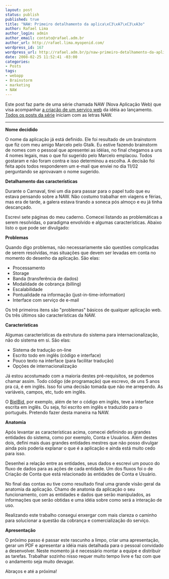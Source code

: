 ```yaml
--- 
layout: post
status: publish
published: true
title: "NAW: Primeiro detalhamento da aplica\xC3\xA7\xC3\xA3o"
author: Rafael Lima
author_login: admin
author_email: contato@rafael.adm.br
author_url: http://rafael.lima.myopenid.com/
wordpress_id: 167
wordpress_url: http://rafael.adm.br/p/naw-primeiro-detalhamento-da-aplicacao/
date: 2008-02-25 11:52:41 -03:00
categories: 
- Posts
tags: 
- webapp
- Brainstorm
- marketing
- NAW
---
```

Este post faz parte de uma série chamada NAW (Nova Aplicação Web) que visa acompanhar <a href="http://rafael.adm.br/p/que-tal-acompanhar-o-nascimento-de-um-servico-web/">a criação de um serviço web</a> da idéia ao lançamento. <a href="http://rafael.adm.br/tag/naw">Todos os posts da série</a> iniciam com as letras NAW.

<hr /><strong>Nome decidido</strong>

O nome da aplicação já está definido. Ele foi resultado de um brainstorm que fiz com meu amigo Marcelo pelo Gtalk. Eu estive fazendo brainstorm de nomes com o pessoal que apresentei as idéias,  no final chegamos a uns 4 nomes legais, mas o que foi sugerido pelo Marcelo emplacou. Todos gostaram e não foram contra e isso determinou a escolha. A decisão foi feita após todos responderem um e-mail que enviei no dia 11/02 perguntando se aprovavam o nome sugerido.

<strong>Detalhamento das características</strong>

Durante o Carnaval, tirei um dia para passar para o papel tudo que eu estava pensando sobre a NAW. Não costumo trabalhar em viagens e férias, mas era de tarde, a galera estava tirando a soneca pós almoço e eu já tinha descançado.

Escrevi sete páginas do meu caderno. Comecei listando as problemáticas a serem resolvidas, o paradigma envolvido e algumas características. Abaixo listo o que pode ser divulgado:

<strong>Problemas</strong>

Quando digo problemas, não necessariamente são questões complicadas de serem resolvidas, mas situações que devem ser levadas em conta no momento do desenho da aplicação. São elas:
<ul>
	<li>Processamento</li>
	<li>Storage</li>
	<li>Banda (transferência de dados)</li>
	<li>Modalidade de cobrança (billing)</li>
	<li>Escalabilidade</li>
	<li>Pontualidade na informação (just-in-time-information)</li>
	<li>Interface com serviço de e-mail</li>
</ul>
Os trê primeiros itens são "problemas" básicos de qualquer aplicação web. Os três últimos são características da NAW.

<strong>Características</strong>

Algumas características da estrutura do sistema para internacionalização, não do sistema em si. São elas:
<ul>
	<li>Sistema de tradução on-line</li>
	<li>Escrito todo em inglês (código e interface)</li>
	<li>Pouco texto na interface (para facilitar tradução)</li>
	<li>Opções de internacionalização</li>
</ul>
Já estou acostumado com a maioria destes pré-requisitos, se podemos chamar assim. Todo código (de programação) que escrevo, de uns 5 anos pra cá, é em inglês. Isso foi uma decisão tomada que não me arrependo. As variáveis, campos, etc, tudo em inglês.

O <a href="http://bielbid.com.br">BielBid</a>, por exemplo, além de ter o código em inglês, teve a interface escrita em inglês. Ou seja, foi escrito em inglês e traduzido para o português. Pretendo fazer desta maneira na NAW.

<strong>Anatomia</strong>

Após levantar as características acima, comecei definindo as grandes entidades do sistema, como por exemplo, Conta e Usuários. Além destes dois, defini mais duas grandes entidades mestres que não posso divulgar ainda pois poderia explanar o que é a aplicação e ainda está muito cedo para isso.

Desenhei a relação entre as entidades, seus dados e escrevi um pouco do fluxo de dados para as ações de cada entidade. Um dos fluxos foi o de Criação de Conta que está relacionado às entidades de Conta e Usuário.

No final das contas eu tive como resultado final uma grande visão geral da anatomia da aplicação. Chamo de anatonia da aplicação o seu funcionamento, com as entidades e dados que serão manipulados, as informações que serão obtidas e uma idéia sobre como será a interação de uso.

Realizando este trabalho consegui enxergar com mais clareza o caminho para solucionar a questão da cobrança e comercialização do serviço.

<strong>Apresentação</strong>

O próximo passo é passar este rascunho a limpo, criar uma apresentação, gerar um PDF e apresentar a idéia mais detalhada para o pessoal convidado a desenvolver. Neste momento já é necessário montar a equipe e distribuir as tarefas. Trabalhar sozinho nisso requer muito tempo livre e faz com que o andamento seja muito devagar.

Abraços e até a próxima!
